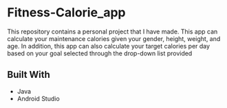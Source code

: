 # Fitness-Calorie_app
This repository contains a personal project that I have made. This app can calculate your maintenance calories given your gender, height, weight, and age. In addition, this app can also calculate your target calories per day based on your goal selected through the drop-down list provided
## Built With
* Java
* Android Studio 
